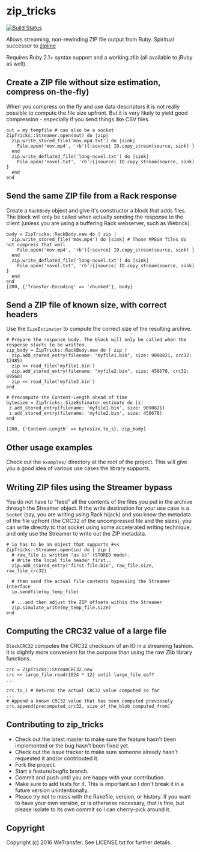 # zip_tricks

[![Build Status](https://travis-ci.org/WeTransfer/zip_tricks.svg?branch=master)](https://travis-ci.org/WeTransfer/zip_tricks)

Allows streaming, non-rewinding ZIP file output from Ruby.
Spiritual successor to [zipline](https://github.com/fringd/zipline)

Requires Ruby 2.1+ syntax support and a working zlib (all available to jRuby as well).

## Create a ZIP file without size estimation, compress on-the-fly)

When you compress on the fly and use data descriptors it is not really possible to compute the file size upfront.
But it is very likely to yield good compression - especially if you send things like CSV files.

    out = my_tempfile # can also be a socket
    ZipTricks::Streamer.open(out) do |zip|
      zip.write_stored_file('mov.mp4.txt') do |sink|
        File.open('mov.mp4', 'rb'){|source| IO.copy_stream(source, sink) }
      end
      zip.write_deflated_file('long-novel.txt') do |sink|
        File.open('novel.txt', 'rb'){|source| IO.copy_stream(source, sink) }
      end
    end

## Send the same ZIP file from a Rack response

Create a `RackBody` object and give it's constructor a block that adds files.
The block will only be called when actually sending the response to the client
(unless you are using a buffering Rack webserver, such as Webrick).

    body = ZipTricks::RackBody.new do | zip |
      zip.write_stored_file('mov.mp4') do |sink| # Those MPEG4 files do not compress that well
        File.open('mov.mp4', 'rb'){|source| IO.copy_stream(source, sink) }
      end
      zip.write_deflated_file('long-novel.txt') do |sink|
        File.open('novel.txt', 'rb'){|source| IO.copy_stream(source, sink) }
      end
    end
    [200, {'Transfer-Encoding' => 'chunked'}, body]

## Send a ZIP file of known size, with correct headers

Use the `SizeEstimator` to compute the correct size of the resulting archive.

    # Prepare the response body. The block will only be called when the response starts to be written.
    zip_body = ZipTricks::RackBody.new do | zip |
      zip.add_stored_entry(filename: "myfile1.bin", size: 9090821, crc32: 12485)
      zip << read_file('myfile1.bin')
      zip.add_stored_entry(filename: "myfile2.bin", size: 458678, crc32: 89568)
      zip << read_file('myfile2.bin')
    end
    
    # Precompute the Content-Length ahead of time
    bytesize = ZipTricks::SizeEstimator.estimate do |z|
     z.add_stored_entry(filename: 'myfile1.bin', size: 9090821)
     z.add_stored_entry(filename: 'myfile2.bin', size: 458678)
    end
    
    [200, {'Content-Length' => bytesize.to_s}, zip_body]

## Other usage examples

Check out the `examples/` directory at the root of the project. This will give you a good idea
of various use cases the library supports.

## Writing ZIP files using the Streamer bypass

You do not have to "feed" all the contents of the files you put in the archive through the Streamer object.
If the write destination for your use case is a `Socket` (say, you are writing using Rack hijack) and you know
the metadata of the file upfront (the CRC32 of the uncompressed file and the sizes), you can write directly
to that socket using some accelerated writing technique, and only use the Streamer to write out the ZIP metadata.

    # io has to be an object that supports #<<
    ZipTricks::Streamer.open(io) do | zip |
      # raw_file is written "as is" (STORED mode).
      # Write the local file header first..
      zip.add_stored_entry("first-file.bin", raw_file.size, raw_file_crc32)
      
      # then send the actual file contents bypassing the Streamer interface
      io.sendfile(my_temp_file)
      
      # ...and then adjust the ZIP offsets within the Streamer
      zip.simulate_write(my_temp_file.size)
    end

## Computing the CRC32 value of a large file

`BlockCRC32` computes the CRC32 checksum of an IO in a streaming fashion. It is slightly more convenient for the purpose
than using the raw Zlib library functions.

    crc = ZipTricks::StreamCRC32.new
    crc << large_file.read(1024 * 12) until large_file.eof?
    ...
    
    crc.to_i # Returns the actual CRC32 value computed so far
    ...
    # Append a known CRC32 value that has been computed previosuly
    crc.append(precomputed_crc32, size_of_the_blob_computed_from)

## Contributing to zip_tricks
 
* Check out the latest master to make sure the feature hasn't been implemented or the bug hasn't been fixed yet.
* Check out the issue tracker to make sure someone already hasn't requested it and/or contributed it.
* Fork the project.
* Start a feature/bugfix branch.
* Commit and push until you are happy with your contribution.
* Make sure to add tests for it. This is important so I don't break it in a future version unintentionally.
* Please try not to mess with the Rakefile, version, or history. If you want to have your own version, or is otherwise necessary, that is fine, but please isolate to its own commit so I can cherry-pick around it.

## Copyright

Copyright (c) 2016 WeTransfer. See LICENSE.txt for further details.
